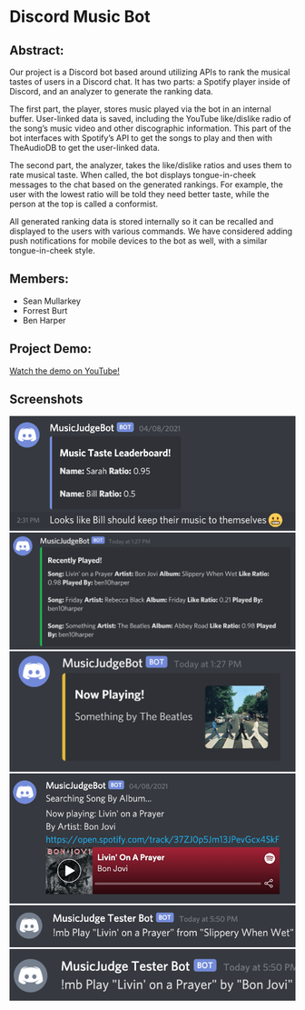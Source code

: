 # Discord Music Bot

## Abstract:
Our project is a Discord bot based around utilizing APIs to rank the musical tastes of users in a Discord chat. It has two parts: a Spotify player inside of Discord, and an analyzer to generate the ranking data.

The first part, the player, stores music played via the bot in an internal buffer. User-linked data is saved, including the YouTube like/dislike radio of the song’s music video and other discographic information. This part of the bot interfaces with Spotify’s API to get the songs to play and then with TheAudioDB to get the user-linked data. 

The second part, the analyzer, takes the like/dislike ratios and uses them to rate musical taste. When called, the bot displays tongue-in-cheek messages to the chat based on the generated rankings. For example, the user with the lowest ratio will be told they need better taste, while the person at the top is called a conformist.

All generated ranking data is stored internally so it can be recalled and displayed to the users with various commands.
We have considered adding push notifications for mobile devices to the bot as well, with a similar tongue-in-cheek style.

## Members:
 - Sean Mullarkey
 - Forrest Burt
 - Ben Harper

## Project Demo:
[Watch the demo on YouTube!](https://www.youtube.com/watch?v=nRVmrKPQnYY&ab_channel=BenHarper)

## Screenshots
![leadboard](mbleaderboard.png)
![recently played](mbsonglist.png)
![now playing](mbnowplaying.png)
![search results](mbsearch.png)
![search by album](mbalbumsearch.png)
![search by artist](mbartistsearch.png)
